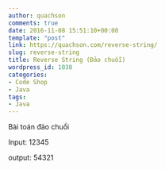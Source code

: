 ```yaml
---
author: quachson
comments: true
date: 2016-11-08 15:51:10+00:00
template: "post"
link: https://quachson.com/reverse-string/
slug: reverse-string
title: Reverse String (Đảo chuỗi)
wordpress_id: 1038
categories:
- Code Shop
- Java
tags:
- Java
---
```


Bài toán đảo chuổi



Input: 12345

output: 54321
